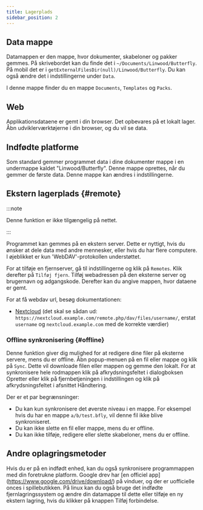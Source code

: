 ```yaml
---
title: Lagerplads
sidebar_position: 2
---
```


## Data mappe

Datamappen er den mappe, hvor dokumenter, skabeloner og pakker gemmes.
På skrivebordet kan du finde det i `~/Documents/Linwood/Butterfly`.
På mobil det er i `getExternalFilesDir(null)/Linwood/Butterfly`.
Du kan også ændre det i indstillingerne under `Data`.

I denne mappe finder du en mappe `Documents`, `Templates` og `Packs`.

## Web

Applikationsdataene er gemt i din browser. Det opbevares på et lokalt lager.
Åbn udviklerværktøjerne i din browser, og du vil se data.

## Indfødte platforme

Som standard gemmer programmet data i dine dokumenter mappe i en undermappe kaldet "Linwood/Butterfly". Denne mappe oprettes, når du gemmer de første data. Denne mappe kan ændres i indstillingerne.

## Ekstern lagerplads {#remote}

:::note

Denne funktion er ikke tilgængelig på nettet.

:::

Programmet kan gemmes på en ekstern server. Dette er nyttigt, hvis du ønsker at dele data med andre mennesker, eller hvis du har flere computere. I øjeblikket er kun 'WebDAV'-protokollen understøttet.

For at tilføje en fjernserver, gå til indstillingerne og klik på `Remotes`. Klik derefter på `Tilføj fjern`.
Tilføj webadressen på den eksterne server og brugernavn og adgangskode. Derefter kan du angive mappen, hvor dataene er gemt.

For at få webdav url, besøg dokumentationen:

- [Nextcloud](https://docs.nextcloud.com/server/latest/user_manual/en/files/access_webdav.html) (det skal se sådan ud: `https://nextcloud.example.com/remote.php/dav/files/username/`, erstat `username` og `nextcloud.example.com` med de korrekte værdier)

### Offline synkronisering {#offline}

Denne funktion giver dig mulighed for at redigere dine filer på eksterne servere, mens du er offline.
Åbn popup-menuen på en fil eller mappe og klik på `Sync`. Dette vil downloade filen eller mappen og gemme den lokalt. For at synkronisere hele rodmappen klik på afkrydsningsfeltet i dialogboksen Opretter eller klik på fjernbetjeningen i indstillingen og klik på afkrydsningsfeltet i afsnittet Håndtering.

Der er et par begrænsninger:

- Du kan kun synkronisere det øverste niveau i en mappe. For eksempel hvis du har en mappe `a/b/test.bfly`, vil denne fil ikke blive synkroniseret.
- Du kan ikke slette en fil eller mappe, mens du er offline.
- Du kan ikke tilføje, redigere eller slette skabeloner, mens du er offline.

## Andre oplagringsmetoder

Hvis du er på en indfødt enhed, kan du også synkronisere programmappen med din foretrukne platform.
Google drev har [en officiel app] (https://www.google.com/drive/download/) på vinduer, og der er uofficielle onces i spillebutikken.
På linux kan du også bruge det indfødte fjernlagringssystem og ændre din datamappe til dette eller tilføje en ny ekstern lagring, hvis du klikker på knappen Tilføj forbindelse.
